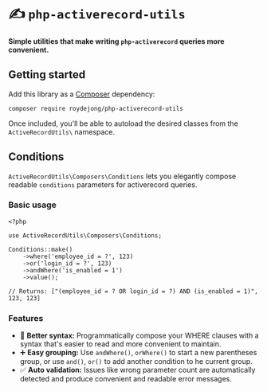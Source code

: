 # ✍ `php-activerecord-utils`
**Simple utilities that make writing `php-activerecord` queries more convenient.**

## Getting started
Add this library as a [Composer](https://getcomposer.org/) dependency:

    composer require roydejong/php-activerecord-utils

Once included, you'll be able to autoload the desired classes from the `ActiveRecordUtils\` namespace.

## Conditions
`ActiveRecordUtils\Composers\Conditions` lets you elegantly compose readable `conditions` parameters for activerecord queries.

### Basic usage

```
<?php

use ActiveRecordUtils\Composers\Conditions;

Conditions::make()
    ->where('employee_id = ?', 123)
    ->or('login_id = ?', 123)
    ->andWhere('is_enabled = 1')
    ->value();

// Returns: ["(employee_id = ? OR login_id = ?) AND (is_enabled = 1)", 123, 123]
```

### Features

- 📝 **Better syntax:** Programmatically compose your WHERE clauses with a syntax that's easier to read and more convenient to maintain.
- ➕ **Easy grouping:** Use `andWhere()`, `orWhere()` to start a new parentheses group, or use `and()`, `or()` to add another condition to he current group.
- ✅ **Auto validation:** Issues like wrong parameter count are automatically detected and produce convenient and readable error messages.
